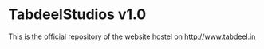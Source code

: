 # TabdeelStudios v1.0

This is the official repository of the website hostel on http://www.tabdeel.in 
